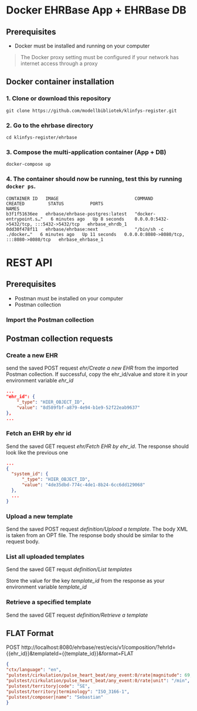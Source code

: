 # Docker EHRBase App + EHRBase DB

## Prerequisites
- Docker must be installed and running on your computer
> The Docker proxy setting must be configured if your network has internet access through a proxy

## Docker container installation

### 1. Clone or download this repository
```
git clone https://github.com/modellbibliotek/klinfys-register.git
```

### 2. Go to the ehrbase directory
```
cd klinfys-register/ehrbase
```

### 3. Compose the multi-application container (App + DB)
```
docker-compose up
```

### 4. The container should now be running, test this by running ```docker ps```.

```
CONTAINER ID   IMAGE                             COMMAND                  CREATED         STATUS          PORTS                                       NAMES
b3f1f51636ee   ehrbase/ehrbase-postgres:latest   "docker-entrypoint.s…"   6 minutes ago   Up 8 seconds    0.0.0.0:5432->5432/tcp, :::5432->5432/tcp   ehrbase_ehrdb_1
0dd30f478f11   ehrbase/ehrbase:next              "/bin/sh -c ./docker…"   6 minutes ago   Up 11 seconds   0.0.0.0:8080->8080/tcp, :::8080->8080/tcp   ehrbase_ehrbase_1
```
# REST API

## Prerequisites
- Postman must be installed on your computer
- Postman collection
### Import the Postman collection

## Postman collection requests
### Create a new EHR
send the saved POST request _ehr/Create a new EHR_ from the imported Postman collection. If successful, copy the ehr_id/value and store it in your environment variable _ehr_id_
```json
...
"ehr_id": {
    "_type": "HIER_OBJECT_ID",
    "value": "8d589fbf-a879-4e94-b1e9-52f22eab9637"
},
...
```
### Fetch an EHR by ehr id
Send the saved GET request _ehr/Fetch EHR by ehr_id_. The response should look like the previous one
```json
...
{
  "system_id": {
      "_type": "HIER_OBJECT_ID",
      "value": "4de35dbd-774c-4de1-8b24-6cc6dd129068"
  },
  ...
}
```
### Upload a new template
Send the saved POST request _definition/Upload a template_. The body XML is taken from an OPT file. The response body should be similar to the request body.

### List all uploaded templates
Send the saved GET requst _definition/List templates_

Store the value for the key _template_id_ from the response as your environment variable _template_id_

### Retrieve a specified template

Send the saved GET request _definition/Retrieve a template_

## FLAT Format
POST http://localhost:8080/ehrbase/rest/ecis/v1/composition/?ehrId={{ehr_id}}&templateId={{template_id}}&format=FLAT
```JSON
{
"ctx/language": "en",
"pulstest/cirkulation/pulse_heart_beat/any_event:0/rate|magnitude": 69,
"pulstest/cirkulation/pulse_heart_beat/any_event:0/rate|unit": "/min",
"pulstest/territory|code": "SE",
"pulstest/territory|terminology": "ISO_3166-1",
"pulstest/composer|name": "Sebastian"
}
```
